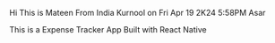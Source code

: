 Hi This is Mateen From India Kurnool on Fri Apr 19 2K24 5:58PM Asar

This is a Expense Tracker App Built with React Native